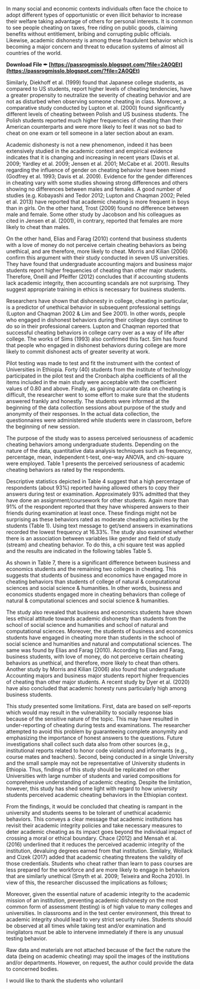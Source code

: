 
 
In many social and economic contexts individuals often face the choice to adopt different types of opportunistic or even illicit behavior to increase their welfare taking advantage of others for personal interests. It is common to see people cheating on taxes, free riding on public goods, claiming benefits without entitlement, bribing and corrupting public officials. Likewise, academic dishonesty is among these fraudulent behavior which is becoming a major concern and threat to education systems of almost all countries of the world.
 
**Download File ✒ [https://passrogmisslo.blogspot.com/?file=2A0QEt](https://passrogmisslo.blogspot.com/?file=2A0QEt)**


 
Similarly, Diekhoff et al. (1999) found that Japanese college students, as compared to US students, report higher levels of cheating tendencies, have a greater propensity to neutralize the severity of cheating behavior and are not as disturbed when observing someone cheating in class. Moreover, a comparative study conducted by Lupton et al. (2000) found significantly different levels of cheating between Polish and US business students. The Polish students reported much higher frequencies of cheating than their American counterparts and were more likely to feel it was not so bad to cheat on one exam or tell someone in a later section about an exam.
 
Academic dishonesty is not a new phenomenon, indeed it has been extensively studied in the academic context and empirical evidence indicates that it is changing and increasing in recent years (Davis et al. 2009; Yardley et al. 2009; Jensen et al. 2001; McCabe et al. 2001). Results regarding the influence of gender on cheating behavior have been mixed (Godfrey et al. 1993; Davis et al. 2009). Evidence for the gender differences in cheating vary with some studies showing strong differences and others showing no differences between males and females. A good number of studies (e.g. Kobayashi and Tedor 2012; Lupton and Chaqman 2002; Peled et al. 2013) have reported that academic cheating is more frequent in boys than in girls. On the other hand, Trost (2009) found no difference between male and female. Some other study by Jacobson and his colleagues as cited in Jensen et al. (2001), in contrary, reported that females are more likely to cheat than males.

On the other hand, Elias and Farag (2010) contend that business students with a love of money do not perceive certain cheating behaviors as being unethical, and are therefore, more likely to cheat. Morris and Kilian (2006) confirm this argument with their study conducted in seven US universities. They have found that undergraduate accounting majors and business major students report higher frequencies of cheating than other major students. Therefore, Oneill and Pfeiffer (2012) concludes that if accounting students lack academic integrity, then accounting scandals are not surprising. They suggest appropriate training in ethics is necessary for business students.
 
Researchers have shown that dishonesty in college, cheating in particular, is a predictor of unethical behavior in subsequent professional settings (Lupton and Chaqman 2002 & Lim and See 2001). In other words, people who engaged in dishonest behaviors during their college days continue to do so in their professional careers. Lupton and Chaqman reported that successful cheating behaviors in college carry over as a way of life after college. The works of Sims (1993) also confirmed this fact. Sim has found that people who engaged in dishonest behaviors during college are more likely to commit dishonest acts of greater severity at work.
 
Pilot testing was made to test and fit the instrument with the context of Universities in Ethiopia. Forty (40) students from the institute of technology participated in the pilot test and the Cronbach alpha coefficients of all the items included in the main study were acceptable with the coefficient values of 0.80 and above. Finally, as gaining accurate data on cheating is difficult, the researcher went to some effort to make sure that the students answered frankly and honestly. The students were informed at the beginning of the data collection sessions about purpose of the study and anonymity of their responses. In the actual data collection, the questionnaires were administered while students were in classroom, before the beginning of new session.
 
The purpose of the study was to assess perceived seriousness of academic cheating behaviors among undergraduate students. Depending on the nature of the data, quantitative data analysis techniques such as frequency, percentage, mean, independent t-test, one-way ANOVA, and chi-square were employed. Table 1 presents the perceived seriousness of academic cheating behaviors as rated by the respondents.
 
Descriptive statistics depicted in Table 4 suggest that a high percentage of respondents (about 93%) reported having allowed others to copy their answers during test or examination. Approximately 93% admitted that they have done an assignment/coursework for other students. Again more than 91% of the respondent reported that they have whispered answers to their friends during examination at least once. These findings might not be surprising as these behaviors rated as moderate cheating activities by the students (Table 1). Using text message to get/send answers in examinations recorded the lowest frequency at 16.33%. The study also examined whether there is an association between variables like gender and field of study (stream) and cheating behavior. To do this, a chi square test was applied and the results are indicated in the following tables Table 5.
 
As shown in Table 7, there is a significant difference between business and economics students and the remaining two colleges in cheating. This suggests that students of business and economics have engaged more in cheating behaviors than students of college of natural & computational sciences and social science & humanities. In other words, business and economics students engaged more in cheating behaviors than college of natural & computational sciences and social science & humanities.
 
The study also revealed that business and economics students have shown less ethical attitude towards academic dishonesty than students from the school of social science and humanities and school of natural and computational sciences. Moreover, the students of business and economics students have engaged in cheating more than students in the school of social science and humanities and natural and computational sciences. The same was found by Elias and Farag (2010). According to Elias and Farag, business students, with love of money, do not perceive certain cheating behaviors as unethical, and therefore, more likely to cheat than others. Another study by Morris and Kilian (2006) also found that undergraduate Accounting majors and business major students report higher frequencies of cheating than other major students. A recent study by Dyer et al. (2020) have also concluded that academic honesty runs particularly high among business students.
 
This study presented some limitations. First, data are based on self-reports which would may result in the vulnerability to socially response bias because of the sensitive nature of the topic. This may have resulted in under-reporting of cheating during tests and examinations. The researcher attempted to avoid this problem by guaranteeing complete anonymity and emphasizing the importance of honest answers to the questions. Future investigations shall collect such data also from other sources (e.g., institutional reports related to honor code violations) and informants (e.g., course mates and teachers). Second, being conducted in a single University and the small sample may not be representative of University students in Ethiopia. Thus, findings of this study should be replicated on other Universities with large number of students and varied compositions for comprehensive understanding of academic cheating. Despite the limitation, however, this study has shed some light with regard to how university students perceived academic cheating behaviors in the Ethiopian context.
 
From the findings, it would be concluded that cheating is rampant in the university and students seems to be tolerant of unethical academic behaviors. This conveys a clear message that academic institutions has revisit their academic integrity policies and take necessary measures to deter academic cheating as its impact goes beyond the individual impact of crossing a moral or ethical boundary. Chace (2012) and Mensah et al. (2016) underlined that it reduces the perceived academic integrity of the institution, devaluing degrees earned from that institution. Similalry, Wollack and Cizek (2017) added that academic cheating threatens the validity of those credentials. Students who cheat rather than learn to pass courses are less prepared for the workforce and are more likely to engage in behaviors that are similarly unethical (Smyth et al. 2009; Teixeira and Rocha 2010). In view of this, the researcher discussed the implications as follows;
 
Moreover, given the essential nature of academic integrity to the academic mission of an institution, preventing academic dishonesty on the most common form of assessment (testing) is of high value to many colleges and universities. In classrooms and in the test center environment, this threat to academic integrity should lead to very strict security rules. Students should be observed at all times while taking test and/or examination and invigilators must be able to intervene immediately if there is any unusual testing behavior.
 
Raw data and materials are not attached because of the fact the nature the data (being on academic cheating) may spoil the images of the institutions and/or departments. However, on request, the author could provide the data to concerned bodies.
 
I would like to thank the students who voluntaril